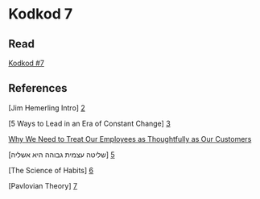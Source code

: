 # Kodkod 7
## Read

[Kodkod #7][1]

## References

[Jim Hemerling Intro] [2]

[5 Ways to Lead in an Era of Constant Change] [3]

[Why We Need to Treat Our Employees as Thoughtfully as Our Customers][4]

[שליטה עצמית גבוהה היא אשליה] [5]

[The Science of Habits] [6]

[Pavlovian Theory] [7]

[1]: http://www.k0dk0d.com/pdfs/kodkod7.pdf "Kodkod #7"
[2]: https://www.bcg.com/about/people/experts/jim-hemerling.aspx "Jim Hemerling Intro"
[3]: https://www.ted.com/talks/jim_hemerling_5_ways_to_lead_in_an_era_of_constant_change "5 Ways to Lead in an Era of Constant Change"
[4]: https://www.ted.com/talks/diana_dosik_why_we_need_to_treat_our_employees_as_thoughtfully_as_our_customers "Why We Need to Treat Our Employees as Thoughtfully as Our Customers"
[5]: https://www.haaretz.co.il/magazine/.premium-MAGAZINE-1.7948082 "שליטה עצמית גבוהה היא אשליה"
[6]: https://youtu.be/FSZyzhi8C9o "The Science of Habits"
[7]: https://online.husson.edu/consumer-behavior-pavlovian-theory "Pavlovian Theory"
